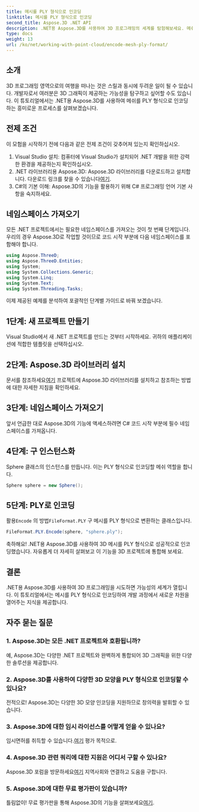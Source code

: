 ```yaml
---
title: 메시를 PLY 형식으로 인코딩
linktitle: 메시를 PLY 형식으로 인코딩
second_title: Aspose.3D .NET API
description: .NET용 Aspose.3D를 사용하여 3D 프로그래밍의 세계를 탐험해보세요. 메쉬를 PLY 형식으로 쉽게 인코딩하는 방법을 알아보세요. 개발 게임을 향상시키세요!
type: docs
weight: 13
url: /ko/net/working-with-point-cloud/encode-mesh-ply-format/
---
```

## 소개
3D 프로그래밍 영역으로의 여행을 떠나는 것은 스릴과 동시에 두려운 일이 될 수 있습니다. 개발자로서 여러분은 3D 그래픽이 제공하는 가능성을 탐구하고 싶어할 수도 있습니다. 이 튜토리얼에서는 .NET용 Aspose.3D를 사용하여 메쉬를 PLY 형식으로 인코딩하는 흥미로운 프로세스를 살펴보겠습니다.
## 전제 조건
이 모험을 시작하기 전에 다음과 같은 전제 조건이 갖추어져 있는지 확인하십시오.
1. Visual Studio 설치: 컴퓨터에 Visual Studio가 설치되어 .NET 개발을 위한 강력한 환경을 제공하는지 확인하십시오.
2. .NET 라이브러리용 Aspose.3D: Aspose.3D 라이브러리를 다운로드하고 설치합니다. 다운로드 링크를 찾을 수 있습니다[여기](https://releases.aspose.com/3d/net/).
3. C#의 기본 이해: Aspose.3D의 기능을 활용하기 위해 C# 프로그래밍 언어 기본 사항을 숙지하세요.
## 네임스페이스 가져오기
모든 .NET 프로젝트에서는 필요한 네임스페이스를 가져오는 것이 첫 번째 단계입니다. 우리의 경우 Aspose.3D로 작업할 것이므로 코드 시작 부분에 다음 네임스페이스를 포함해야 합니다.
```csharp
using Aspose.ThreeD;
using Aspose.ThreeD.Entities;
using System;
using System.Collections.Generic;
using System.Linq;
using System.Text;
using System.Threading.Tasks;
```
이제 제공된 예제를 분석하여 포괄적인 단계별 가이드로 바꿔 보겠습니다.
## 1단계: 새 프로젝트 만들기
Visual Studio에서 새 .NET 프로젝트를 만드는 것부터 시작하세요. 귀하의 애플리케이션에 적합한 템플릿을 선택하십시오.
## 2단계: Aspose.3D 라이브러리 설치
 문서를 참조하세요[여기](https://reference.aspose.com/3d/net/) 프로젝트에 Aspose.3D 라이브러리를 설치하고 참조하는 방법에 대한 자세한 지침을 확인하세요.
## 3단계: 네임스페이스 가져오기
앞서 언급한 대로 Aspose.3D의 기능에 액세스하려면 C# 코드 시작 부분에 필수 네임스페이스를 가져옵니다.
## 4단계: 구 인스턴스화
Sphere 클래스의 인스턴스를 만듭니다. 이는 PLY 형식으로 인코딩할 메쉬 역할을 합니다.
```csharp
Sphere sphere = new Sphere();
```
## 5단계: PLY로 인코딩
 활용`Encode` 의 방법`FileFormat.PLY` 구 메시를 PLY 형식으로 변환하는 클래스입니다.
```csharp
FileFormat.PLY.Encode(sphere, "sphere.ply");
```
축하해요! .NET용 Aspose.3D를 사용하여 3D 메시를 PLY 형식으로 성공적으로 인코딩했습니다. 자유롭게 더 자세히 살펴보고 이 기능을 3D 프로젝트에 통합해 보세요.
## 결론
.NET용 Aspose.3D를 사용하여 3D 프로그래밍을 시도하면 가능성의 세계가 열립니다. 이 튜토리얼에서는 메시를 PLY 형식으로 인코딩하여 개발 과정에서 새로운 차원을 열어주는 지식을 제공합니다.
## 자주 묻는 질문
### 1. Aspose.3D는 모든 .NET 프로젝트와 호환됩니까?
예, Aspose.3D는 다양한 .NET 프로젝트와 완벽하게 통합되어 3D 그래픽을 위한 다양한 솔루션을 제공합니다.
### 2. Aspose.3D를 사용하여 다양한 3D 모양을 PLY 형식으로 인코딩할 수 있나요?
전적으로! Aspose.3D는 다양한 3D 모양 인코딩을 지원하므로 창의력을 발휘할 수 있습니다.
### 3. Aspose.3D에 대한 임시 라이선스를 어떻게 얻을 수 있나요?
 임시면허를 취득할 수 있습니다.[여기](https://purchase.aspose.com/temporary-license/) 평가 목적으로.
### 4. Aspose.3D 관련 쿼리에 대한 지원은 어디서 구할 수 있나요?
 Aspose.3D 포럼을 방문하세요[여기](https://forum.aspose.com/c/3d/18) 지역사회와 연결하고 도움을 구합니다.
### 5. Aspose.3D에 대한 무료 평가판이 있습니까?
 틀림없이! 무료 평가판을 통해 Aspose.3D의 기능을 살펴보세요[여기](https://releases.aspose.com/).